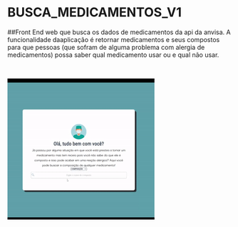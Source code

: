 # BUSCA_MEDICAMENTOS_V1
##Front End web que busca os dados de medicamentos da api da anvisa. A funcionalidade daaplicação é retornar medicamentos e seus compostos para que pessoas (que sofram de alguma problema com alergia de medicamentos) possa saber qual medicamento usar ou e qual não usar.

![]()

<p  align-items="center">
<img src="/src/assets/2.1gif.gif"  align-items="center">
</p>
